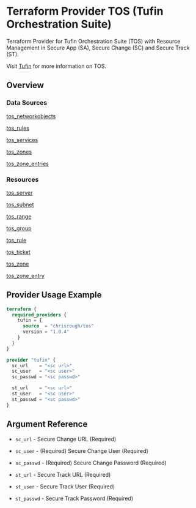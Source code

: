 # Terraform Provider TOS (Tufin Orchestration Suite)

Terraform Provider for Tufin Orchestration Suite (TOS) with Resource Management in Secure App (SA), Secure Change (SC) and
Secure Track (ST).

Visit [Tufin](https://tufin.com) for more information on TOS.

## Overview

### Data Sources

[tos_networkobjects](data-sources/networkobjects.md)

[tos_rules](data-sources/rules.md)

[tos_services](data-sources/services.md)

[tos_zones](data-sources/zones.md)

[tos_zone_entries](data-sources/zone_entries.md)


### Resources

[tos_server](resources/server.md)

[tos_subnet](resources/subnet.md)

[tos_range](resources/range.md)

[tos_group](resources/group.md)

[tos_rule](resources/rule.md)

[tos_ticket](resources/ticket.md)

[tos_zone](resources/zone.md)

[tos_zone_entry](resources/zone_entry.md)


## Provider Usage Example

```terraform
terraform {
  required_providers {
    tufin = {
      source  = "chrisrough/tos"
      version = "1.0.4"
    }
  }
}

provider "tufin" {
  sc_url    = "<sc url>"
  sc_user   = "<sc user>"
  sc_passwd = "<sc passwd>"

  st_url    = "<sc url>"
  st_user   = "<sc user>"
  st_passwd = "<sc passwd>"
}
```

## Argument Reference

* `sc_url` - Secure Change URL (Required)
* `sc_user` - (Required) Secure Change User (Required)
* `sc_passwd` - (Required) Secure Change Password (Required)

* `st_url` - Secure Track URL (Required)
* `st_user` - Secure Track User (Required)
* `st_passwd` - Secure Track Password (Required)
